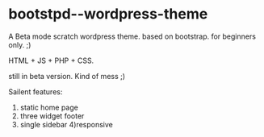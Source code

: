 bootstpd--wordpress-theme
=========================

A Beta mode scratch wordpress theme. based on bootstrap.  for beginners only. ;)

HTML + JS + PHP + CSS.

still in beta version. Kind of mess ;)


Sailent features:
1) static home page
2) three widget footer
3) single sidebar
4)responsive


